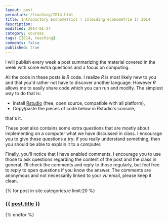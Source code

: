 ```yaml
---
layout: post
permalink: /teaching/IE14.html
title: Introductory Econometrics ( inleiding econometrie 1) 2014
description: 
modified: 2014-01-27
category: courses
tags: [IE14, teaching]
comments: false 
published: true
---
```


I will publish every week a post summarizing the material covered in the week with some extra questions and a focus on computing.

All the code in these posts is *R* code. I realize *R* is most likely new to you and that you'd rather not have to discover another language. However *R* allows me to easily share code which you can run and modify. The simplest way to do that is:

 * Install [Rstudio](http://www.rstudio.com) (free, open source, compatible with all platform),
 * Copy/paste the pieces of code below in Rstudio's console,
 
that's it. 

These post also contains some extra questions that are mostly about implementing on a computer what we have discussed in class. I encourage you to give these questions a try: if you really understand something, then you should be able to explain it to a computer.   

Finally, you'll notice that I have enabled comments. I encourage you to use those to ask questions regarding the content of the post and the class in general. I'll check the comments and reply to those regularly, but feel free to reply to open questions if you know the answer. The comments are anonymous and not necessarily linked to your *vu* email, please keep it clean.  


{% for post in site.categories.ie limit:20 %} 
<article>
<h3><a href="{{ site.url }}{{ post.url }}">{{ post.title }}</a></h3>
<!---<span class="entry-date"><time datetime="{{ post.date | date_to_xmlschema }}">{{ post.date | date: "%B %Y" }}</time></span>-->
</article>
{% endfor %}
